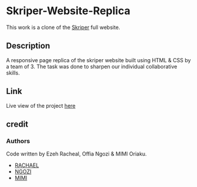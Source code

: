 # Skriper-Website-Replica
This work is a clone of the [Skriper](https://skriper.dev/) full website.
## Description 
A responsive page replica of the skriper website built using HTML & CSS by a team of 3. The task was done to sharpen our individual collaborative skills.
## Link
Live view of the project [here](https://rachy222.github.io/Twitter-Home-Replica)
## credit
### Authors
Code written by Ezeh Racheal, Offia Ngozi & MIMI Oriaku.
* [RACHAEL](https://github.com/Rachy222)
* [NGOZI](https://github.com/Ngozi1)
* [MIMI](https://github.com/Mimioriaku)
